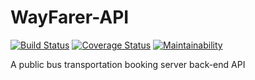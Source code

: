 # WayFarer-API

[![Build Status](https://travis-ci.org/Ucheduk/WayFarer-API.svg?branch=ch-add-babel-node-167244528)](https://travis-ci.org/Ucheduk/WayFarer-API)
[![Coverage Status](https://coveralls.io/repos/github/Ucheduk/WayFarer-API/badge.svg?branch=ch-add-babel-node-167244528)](https://coveralls.io/github/Ucheduk/WayFarer-API?branch=ch-add-babel-node-167244528)
[![Maintainability](https://api.codeclimate.com/v1/badges/5a9b1f31fe8254eabea2/maintainability)](https://codeclimate.com/github/Ucheduk/WayFarer-API/maintainability)

A public bus transportation booking server back-end API
